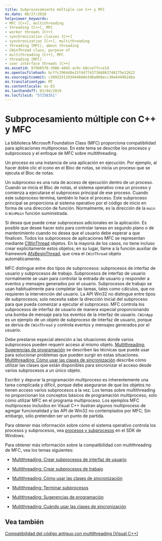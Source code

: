 ```yaml
---
title: Subprocesamiento múltiple con C++ y MFC
ms.date: 08/27/2018
helpviewer_keywords:
- MFC [C++], multithreading
- threading [C++], MFC
- worker threads [C++]
- synchronization classes [C++]
- synchronization [C++], multithreading
- threading [MFC], about threading
- CWinThread class, purpose of
- multithreading [C++], MFC
- threading [MFC]
- user interface threads [C++]
ms.assetid: 979605f8-3988-44b5-ac9c-b8cce7fcce14
ms.openlocfilehash: bcffc2964d8e15fd47f437366863748175e12622
ms.sourcegitcommit: c3093251193944840e3d0a068ecc30e6449624ba
ms.translationtype: MT
ms.contentlocale: es-ES
ms.lasthandoff: 03/04/2019
ms.locfileid: "57258351"
---
```

# <a name="multithreading-with-c-and-mfc"></a>Subprocesamiento múltiple con C++ y MFC

La biblioteca Microsoft Foundation Class (MFC) proporciona compatibilidad para aplicaciones multiproceso. En este tema se describe los procesos y subprocesos y el enfoque de MFC sobre multithreading.

Un proceso es una instancia de una aplicación en ejecución. Por ejemplo, al hacer doble clic el icono en el Bloc de notas, se inicia un proceso que se ejecuta el Bloc de notas.

Un subproceso es una ruta de acceso de ejecución dentro de un proceso. Cuando se inicia el Bloc de notas, el sistema operativo crea un proceso y comienza a ejecutarse el subproceso principal de ese proceso. Cuando este subproceso termina, también lo hace el proceso. Este subproceso principal se proporciona al sistema operativo por el código de inicio en forma de una dirección de función. Normalmente, es la dirección de la `main` o `WinMain` función suministrada.

Si desea que puede crear subprocesos adicionales en la aplicación. Es posible que desee hacer esto para controlar tareas en segundo plano o de mantenimiento cuando no desea que el usuario debe esperar a que finalicen. Todos los subprocesos de aplicaciones MFC se representan mediante [CWinThread](../mfc/reference/cwinthread-class.md) objetos. En la mayoría de los casos, no tiene incluso crear explícitamente estos objetos; en su lugar, llame a la función auxiliar de framework [AfxBeginThread](../mfc/reference/application-information-and-management.md#afxbeginthread), que crea el `CWinThread` objeto automáticamente.

MFC distingue entre dos tipos de subprocesos: subprocesos de interfaz de usuario y subprocesos de trabajo. Subprocesos de interfaz de usuario normalmente se usan para controlar la entrada de usuario y responder a eventos y mensajes generados por el usuario. Subprocesos de trabajo se usan habitualmente para completar las tareas, tales como cálculos, que no requieren la intervención del usuario. La API Win32 no distingue entre tipos de subprocesos; solo necesita saber la dirección inicial del subproceso para que pueda comenzar a ejecutar el subproceso. MFC controla los subprocesos de interfaz de usuario de manera especial proporcionando una bomba de mensaje para los eventos de la interfaz de usuario. `CWinApp` es un ejemplo de un objeto de subproceso de interfaz de usuario, porque se deriva de `CWinThread` y controla eventos y mensajes generados por el usuario.

Debe prestarse especial atención a las situaciones donde varios subprocesos pueden requerir acceso al mismo objeto. [Multithreading: Sugerencias de programación](multithreading-programming-tips.md) se describen las técnicas que puede usar para solucionar problemas que pueden surgir en estas situaciones. [Multithreading: Cómo usar las clases de sincronización](multithreading-how-to-use-the-synchronization-classes.md) describe cómo utilizar las clases que están disponibles para sincronizar el acceso desde varios subprocesos a un único objeto.

Escribir y depurar la programación multiproceso es inherentemente una tarea complicada y difícil, porque debe asegurarse de que los objetos no tienen acceso varios subprocesos a la vez. Los temas sobre multithreading no proporcionan los conceptos básicos de programación multiproceso, solo cómo utilizar MFC en el programa multiproceso. Los ejemplos MFC multiproceso incluidos en Visual C++ ilustran algunos multiproceso de agregar funcionalidad y las API de Win32 no contemplados por MFC; Sin embargo, sólo pretenden ser un punto de partida.

Para obtener más información sobre cómo el sistema operativo controla los procesos y subprocesos, vea [procesos y subprocesos](/windows/desktop/ProcThread/processes-and-threads) en el SDK de Windows.

Para obtener más información sobre la compatibilidad con multithreading de MFC, vea los temas siguientes:

- [Multithreading: Crear subprocesos de interfaz de usuario](multithreading-creating-user-interface-threads.md)

- [Multithreading: Crear subprocesos de trabajo](multithreading-creating-worker-threads.md)

- [Multithreading: Cómo usar las clases de sincronización](multithreading-how-to-use-the-synchronization-classes.md)

- [Multithreading: Terminar subprocesos](multithreading-terminating-threads.md)

- [Multithreading: Sugerencias de programación](multithreading-programming-tips.md)

- [Multithreading: Cuándo usar las clases de sincronización](multithreading-when-to-use-the-synchronization-classes.md)

## <a name="see-also"></a>Vea también

[Compatibilidad del código antiguo con multithreading (Visual C++)](multithreading-support-for-older-code-visual-cpp.md)
